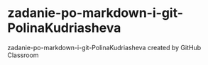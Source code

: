 # zadanie-po-markdown-i-git-PolinaKudriasheva
zadanie-po-markdown-i-git-PolinaKudriasheva created by GitHub Classroom
